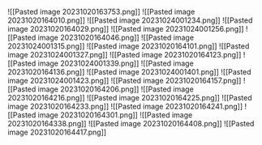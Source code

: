 ![[Pasted image 20231020163753.png]]
![[Pasted image 20231020164010.png]]
![[Pasted image 20231024001234.png]]
![[Pasted image 20231020164029.png]]
![[Pasted image 20231024001256.png]]
![[Pasted image 20231020164046.png]]
![[Pasted image 20231024001315.png]]
![[Pasted image 20231020164101.png]]
![[Pasted image 20231024001327.png]]
![[Pasted image 20231020164123.png]]
![[Pasted image 20231024001339.png]]
![[Pasted image 20231020164136.png]]
![[Pasted image 20231024001401.png]]
![[Pasted image 20231024001423.png]]
![[Pasted image 20231020164157.png]]
![[Pasted image 20231020164206.png]]
![[Pasted image 20231020164216.png]]
![[Pasted image 20231020164225.png]]
![[Pasted image 20231020164233.png]]
![[Pasted image 20231020164241.png]]
![[Pasted image 20231020164301.png]]
![[Pasted image 20231020164338.png]]
![[Pasted image 20231020164408.png]]
![[Pasted image 20231020164417.png]]

